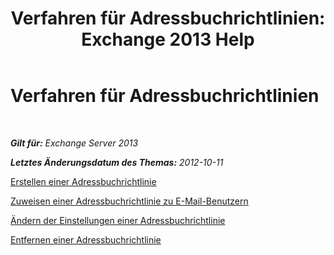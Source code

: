 ﻿---
title: 'Verfahren für Adressbuchrichtlinien: Exchange 2013 Help'
TOCTitle: Verfahren für Adressbuchrichtlinien
ms:assetid: 1204db89-ee4b-459a-8c14-e8d60dd6c4a4
ms:mtpsurl: https://technet.microsoft.com/de-de/library/Hh529916(v=EXCHG.150)
ms:contentKeyID: 50475133
ms.date: 04/24/2018
mtps_version: v=EXCHG.150
ms.translationtype: HT
---

# Verfahren für Adressbuchrichtlinien

 

_**Gilt für:** Exchange Server 2013_

_**Letztes Änderungsdatum des Themas:** 2012-10-11_

[Erstellen einer Adressbuchrichtlinie](https://review.docs.microsoft.com/de-de/exchange/address-books/address-book-policies/create-an-address-book-policy)

[Zuweisen einer Adressbuchrichtlinie zu E-Mail-Benutzern](https://review.docs.microsoft.com/de-de/exchange/address-books/address-book-policies/assign-an-address-book-policy-to-mail-users)

[Ändern der Einstellungen einer Adressbuchrichtlinie](https://review.docs.microsoft.com/de-de/exchange/address-books/address-book-policies/change-the-settings-of-an-address-book-policy)

[Entfernen einer Adressbuchrichtlinie](remove-an-address-book-policy-exchange-2013-help.md)

